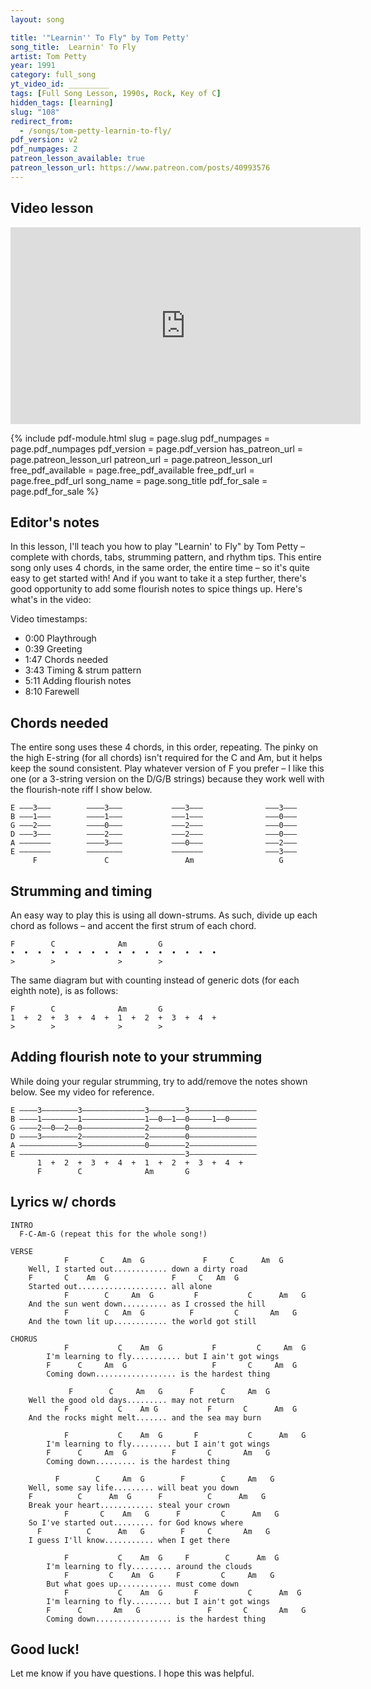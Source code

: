 ```yaml
---
layout: song

title: '"Learnin'' To Fly" by Tom Petty'
song_title:  Learnin' To Fly
artist: Tom Petty
year: 1991
category: full_song
yt_video_id: _________
tags: [Full Song Lesson, 1990s, Rock, Key of C]
hidden_tags: [learning]
slug: "108"
redirect_from:
  - /songs/tom-petty-learnin-to-fly/
pdf_version: v2
pdf_numpages: 2
patreon_lesson_available: true
patreon_lesson_url: https://www.patreon.com/posts/40993576
---
```


## Video lesson

<iframe width="560" height="315" src="https://www.youtube.com/embed/lanqZZq1oPg?showinfo=0" frameborder="0" allowfullscreen></iframe>

{% include pdf-module.html slug = page.slug pdf_numpages = page.pdf_numpages pdf_version = page.pdf_version has_patreon_url = page.patreon_lesson_url patreon_url = page.patreon_lesson_url free_pdf_available = page.free_pdf_available free_pdf_url = page.free_pdf_url song_name = page.song_title pdf_for_sale = page.pdf_for_sale %}

## Editor's notes

In this lesson, I'll teach you how to play "Learnin' to Fly" by Tom Petty – complete with chords, tabs, strumming pattern, and rhythm tips. This entire song only uses 4 chords, in the same order, the entire time – so it's quite easy to get started with! And if you want to take it a step further, there's good opportunity to add some flourish notes to spice things up. Here's what's in the video:

Video timestamps:

- 0:00 Playthrough
- 0:39 Greeting
- 1:47 Chords needed
- 3:43 Timing & strum pattern
- 5:11 Adding flourish notes
- 8:10 Farewell

## Chords needed

The entire song uses these 4 chords, in this order, repeating. The pinky on the high E-string (for all chords) isn't required for the C and Am, but it helps keep the sound consistent. Play whatever version of F you prefer – I like this one (or a 3-string version on the D/G/B strings) because they work well with the flourish-note riff I show below.

    E –––3–––        ––––3–––           –––3–––              –––3–––
    B –––1–––        ––––1–––           –––1–––              –––0–––
    G –––2–––        ––––0–––           –––2–––              –––0–––
    D –––3–––        ––––2–––           –––2–––              –––0–––
    A –––––––        ––––3–––           –––0–––              –––2–––
    E –––––––        ––––––––           –––––––              –––3–––
         F               C                 Am                   G   

## Strumming and timing

An easy way to play this is using all down-strums. As such, divide up each chord as follows – and accent the first strum of each chord.

    F        C              Am       G
    •  •  •  •  •  •  •  •  •  •  •  •  •  •  •  •  
    >        >              >        >

The same diagram but with counting instead of generic dots (for each eighth note), is as follows:

    F        C              Am       G
    1  +  2  +  3  +  4  +  1  +  2  +  3  +  4  +  
    >        >              >        >

## Adding flourish note to your strumming

While doing your regular strumming, try to add/remove the notes shown below. See my video for reference.

    E ––––3––––––––3––––––––––––––3––––––––3–––––––––––––––
    B ––––1––––––––1––––––––––––––1––0––1––0–––––1––0––––––
    G ––––2––0––2––0––––––––––––––2––––––––0–––––––––––––––
    D ––––3––––––––2––––––––––––––2––––––––0–––––––––––––––
    A –––––––––––––3––––––––––––––0––––––––2–––––––––––––––
    E –––––––––––––––––––––––––––––––––––––3–––––––––––––––
          1  +  2  +  3  +  4  +  1  +  2  +  3  +  4  +  
          F        C              Am       G

## Lyrics w/ chords

    INTRO
      F-C-Am-G (repeat this for the whole song!)

    VERSE
                F       C    Am  G             F     C      Am  G
        Well, I started out............ down a dirty road
        F       C    Am  G              F     C   Am  G
        Started out.................... all alone
                F        C     Am  G         F           C      Am   G
        And the sun went down.......... as I crossed the hill
                F        C   Am  G          F         C       Am   G
        And the town lit up............ the world got still

    CHORUS
                F           C    Am  G           F         C     Am  G
            I'm learning to fly........... but I ain't got wings
            F      C     Am  G                   F       C     Am  G
            Coming down.................. is the hardest thing

                 F        C     Am   G      F      C     Am  G
        Well the good old days......... may not return
                F           C    Am G           F       C      Am  G    
        And the rocks might melt....... and the sea may burn

                F           C    Am  G       F           C      Am   G
            I'm learning to fly......... but I ain't got wings
            F      C     Am  G          F       C       Am   G
            Coming down......... is the hardest thing

              F        C     Am  G        F        C     Am   G
        Well, some say life......... will beat you down
        F          C      Am  G      F          C      Am   G
        Break your heart............ steal your crown
                F       C    Am   G      F         C      Am   G
        So I've started out......... for God knows where
          F          C      Am   G        F     C       Am   G
        I guess I'll know........... when I get there

                F           C    Am  G     F        C      Am  G
            I'm learning to fly......... around the clouds
                F         C    Am  G     F         C     Am   G
            But what goes up............ must come down
                F           C    Am  G       F           C      Am  G
            I'm learning to fly......... but I ain't got wings
            F      C       Am   G               F       C       Am   G
            Coming down................. is the hardest thing

## Good luck!

Let me know if you have questions. I hope this was helpful.
